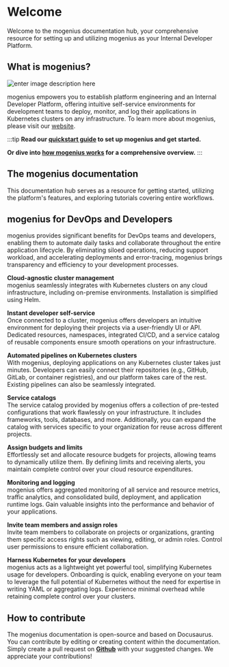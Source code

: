 ﻿---
sidebar_position: 1
slug: /
---

# Welcome

Welcome to the mogenius documentation hub, your comprehensive resource for setting up and utilizing mogenius as your Internal Developer Platform.

## What is mogenius?

![enter image description here](https://api.mogenius.com/file/id/95e16880-56d3-4603-b0d1-664cb257c132)

mogenius empowers you to establish platform engineering and an Internal Developer Platform, offering intuitive self-service environments for development teams to deploy, monitor, and log their applications in Kubernetes clusters on any infrastructure. To learn more about mogenius, please visit our [website](https://mogenius.com).

:::tip
**Read our [quickstart guide](./../overview/quickstart.md) to set up mogenius and get started.**

**Or dive into [how mogenius works](../overview/how-mogenius-works.md) for a comprehensive overview.**
:::

## The mogenius documentation

This documentation hub serves as a resource for getting started, utilizing the platform's features, and exploring tutorials covering entire workflows.

## mogenius for DevOps and Developers

mogenius provides significant benefits for DevOps teams and developers, enabling them to automate daily tasks and collaborate throughout the entire application lifecycle. By eliminating siloed operations, reducing support workload, and accelerating deployments and error-tracing, mogenius brings transparency and efficiency to your development processes.

**Cloud-agnostic cluster management**  
mogenius seamlessly integrates with Kubernetes clusters on any cloud infrastructure, including on-premise environments. Installation is simplified using Helm.

**Instant developer self-service**  
Once connected to a cluster, mogenius offers developers an intuitive environment for deploying their projects via a user-friendly UI or API. Dedicated resources, namespaces, integrated CI/CD, and a service catalog of reusable components ensure smooth operations on your infrastructure.

**Automated pipelines on Kubernetes clusters**  
With mogenius, deploying applications on any Kubernetes cluster takes just minutes. Developers can easily connect their repositories (e.g., GitHub, GitLab, or container registries), and our platform takes care of the rest. Existing pipelines can also be seamlessly integrated.

**Service catalogs**  
The service catalog provided by mogenius offers a collection of pre-tested configurations that work flawlessly on your infrastructure. It includes frameworks, tools, databases, and more. Additionally, you can expand the catalog with services specific to your organization for reuse across different projects.

**Assign budgets and limits**  
Effortlessly set and allocate resource budgets for projects, allowing teams to dynamically utilize them. By defining limits and receiving alerts, you maintain complete control over your cloud resource expenditures.

**Monitoring and logging**  
mogenius offers aggregated monitoring of all service and resource metrics, traffic analytics, and consolidated build, deployment, and application runtime logs. Gain valuable insights into the performance and behavior of your applications.

**Invite team members and assign roles**  
Invite team members to collaborate on projects or organizations, granting them specific access rights such as viewing, editing, or admin roles. Control user permissions to ensure efficient collaboration.

**Harness Kubernetes for your developers**  
mogenius acts as a lightweight yet powerful tool, simplifying Kubernetes usage for developers. Onboarding is quick, enabling everyone on your team to leverage the full potential of Kubernetes without the need for expertise in writing YAML or aggregating logs. Experience minimal overhead while retaining complete control over your clusters.


## How to contribute

The mogenius documentation is open-source and based on Docusaurus. You can contribute by editing or creating content within the documentation. Simply create a pull request on [**Github**](https://github.com/mogenius/docs) with your suggested changes. We appreciate your contributions!
